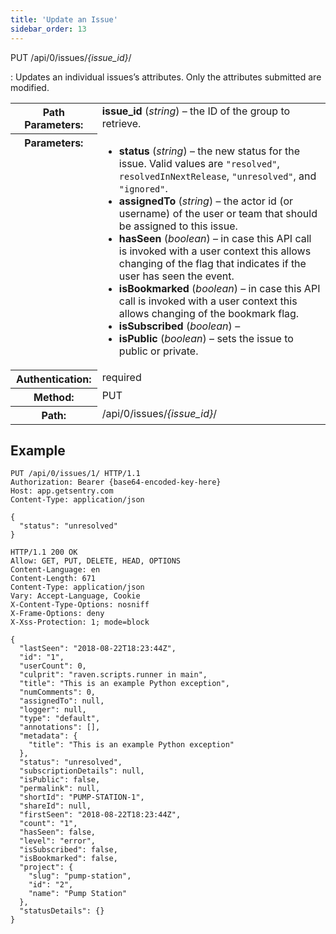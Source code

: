 ```yaml
---
title: 'Update an Issue'
sidebar_order: 13
---
```


PUT /api/0/issues/_{issue_id}_/

: Updates an individual issues’s attributes. Only the attributes submitted are modified.

  <table class="table"><tbody valign="top"><tr><th>Path Parameters:</th><td><strong>issue_id</strong> (<em>string</em>) – the ID of the group to retrieve.</td></tr><tr><th>Parameters:</th><td><ul><li><strong>status</strong> (<em>string</em>) – the new status for the issue. Valid values are <code class="docutils literal">"resolved"</code>, <code class="docutils literal">resolvedInNextRelease</code>, <code class="docutils literal">"unresolved"</code>, and <code class="docutils literal">"ignored"</code>.</li><li><strong>assignedTo</strong> (<em>string</em>) – the actor id (or username) of the user or team that should be assigned to this issue.</li><li><strong>hasSeen</strong> (<em>boolean</em>) – in case this API call is invoked with a user context this allows changing of the flag that indicates if the user has seen the event.</li><li><strong>isBookmarked</strong> (<em>boolean</em>) – in case this API call is invoked with a user context this allows changing of the bookmark flag.</li><li><strong>isSubscribed</strong> (<em>boolean</em>) –</li><li><strong>isPublic</strong> (<em>boolean</em>) – sets the issue to public or private.</li></ul></td></tr><tr><th>Authentication:</th><td>required</td></tr><tr><th>Method:</th><td>PUT</td></tr><tr><th>Path:</th><td>/api/0/issues/<em>{issue_id}</em>/</td></tr></tbody></table>

## Example

```http
PUT /api/0/issues/1/ HTTP/1.1
Authorization: Bearer {base64-encoded-key-here}
Host: app.getsentry.com
Content-Type: application/json

{
  "status": "unresolved"
}
```

```http
HTTP/1.1 200 OK
Allow: GET, PUT, DELETE, HEAD, OPTIONS
Content-Language: en
Content-Length: 671
Content-Type: application/json
Vary: Accept-Language, Cookie
X-Content-Type-Options: nosniff
X-Frame-Options: deny
X-Xss-Protection: 1; mode=block

{
  "lastSeen": "2018-08-22T18:23:44Z",
  "id": "1",
  "userCount": 0,
  "culprit": "raven.scripts.runner in main",
  "title": "This is an example Python exception",
  "numComments": 0,
  "assignedTo": null,
  "logger": null,
  "type": "default",
  "annotations": [],
  "metadata": {
    "title": "This is an example Python exception"
  },
  "status": "unresolved",
  "subscriptionDetails": null,
  "isPublic": false,
  "permalink": null,
  "shortId": "PUMP-STATION-1",
  "shareId": null,
  "firstSeen": "2018-08-22T18:23:44Z",
  "count": "1",
  "hasSeen": false,
  "level": "error",
  "isSubscribed": false,
  "isBookmarked": false,
  "project": {
    "slug": "pump-station",
    "id": "2",
    "name": "Pump Station"
  },
  "statusDetails": {}
}
```
